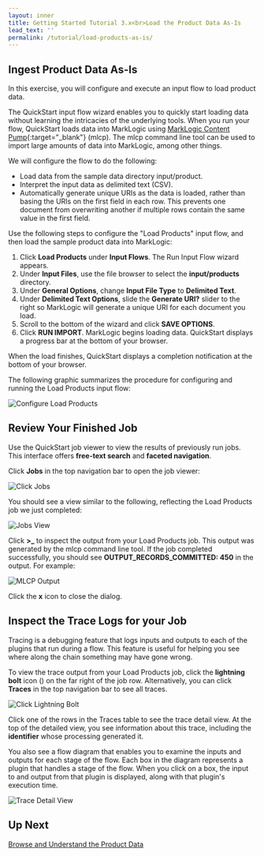 ```yaml
---
layout: inner
title: Getting Started Tutorial 3.x<br>Load the Product Data As-Is
lead_text: ''
permalink: /tutorial/load-products-as-is/
---
```


## Ingest Product Data As-Is

In this exercise, you will configure and execute an input flow to load product data.

The QuickStart input flow wizard enables you to quickly start loading data without learning the intricacies of the underlying tools. When you run your flow, QuickStart loads data into MarkLogic using [MarkLogic Content Pump](https://docs.marklogic.com/guide/mlcp){:target="_blank"} (mlcp). The mlcp command line tool can be used to import large amounts of data into MarkLogic, among other things. 

We will configure the flow to do the following:

* Load data from the sample data directory input/product.
* Interpret the input data as delimited text (CSV).
* Automatically generate unique URIs as the data is loaded, rather than basing the URIs on the first field in each row. This prevents one document from overwriting another if multiple rows contain the same value in the first field.

Use the following steps to configure the "Load Products" input flow, and then load the sample product data into MarkLogic:

1. Click **Load Products** under **Input Flows**. The Run Input Flow wizard appears.
1. Under **Input Files**, use the file browser to select the **input/products** directory.
1. Under **General Options**, change **Input File Type** to **Delimited Text**.
1. Under **Delimited Text Options**, slide the **Generate URI?** slider to the right so MarkLogic will generate a unique URI for each document you load. 
1. Scroll to the bottom of the wizard and click **SAVE OPTIONS**.
1. Click **RUN IMPORT**. MarkLogic begins loading data. QuickStart displays a progress bar at the bottom of your browser.

When the load finishes, QuickStart displays a completion notification at the bottom of your browser.

The following graphic summarizes the procedure for configuring and running the Load Products input flow:

![Configure Load Products]({{site.baseurl}}/images/3x/load-products-as-is/configure-load-products.png)

## Review Your Finished Job

Use the QuickStart job viewer to view the results of previously run jobs. This interface offers <strong>free-text search</strong> and <strong>faceted navigation</strong>.

Click **Jobs** in the top navigation bar to open the job viewer:

![Click Jobs]({{site.baseurl}}/images/3x/load-products-as-is/select-jobs.png)

You should see a view similar to the following, reflecting the Load Products job we just completed:

![Jobs View]({{site.baseurl}}/images/3x/load-products-as-is/jobs-view.png)

Click **&gt;_** to inspect the output from your Load Products job. This output was generated by the mlcp command line tool. If the job completed successfully, you should see **OUTPUT_RECORDS_COMMITTED: 450** in the output. For example:

![MLCP Output]({{site.baseurl}}/images/3x/load-products-as-is/mlcp-output.png)

Click the **x** icon to close the dialog.

## Inspect the Trace Logs for your Job

Tracing is a debugging feature that logs inputs and outputs to each of the plugins that run during a flow. This feature is useful for helping you see where along the chain something may have gone wrong.

To view the trace output from your Load Products job, click the **lightning bolt** icon (<i class="fa fa-bolt"></i>) on the far right of the job row. Alternatively, you can click **Traces** in the top navigation bar to see all traces.

![Click Lightning Bolt]({{site.baseurl}}/images/3x/load-products-as-is/click-lightning-bolt.png)

Click one of the rows in the Traces table to see the trace detail view. At the top of the detailed view, you see information about this trace, including the **identifier** whose processing generated it.

You also see a flow diagram that enables you to examine the inputs and outputs for each stage of the flow. Each box in the diagram represents a plugin that handles a stage of the flow. When you click on a box, the input to and output from that plugin is displayed, along with that plugin's execution time.

![Trace Detail View]({{site.baseurl}}/images/3x/load-products-as-is/trace-details.png)

## Up Next

[Browse and Understand the Product Data](../browse-understand-product-data/)
